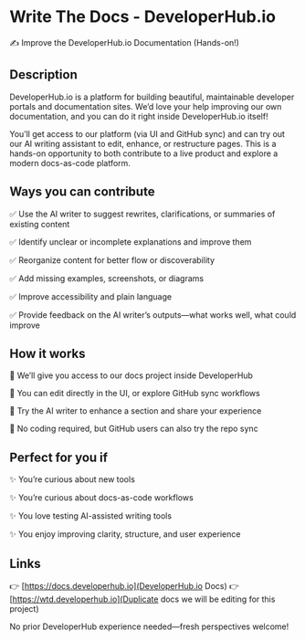 # Write The Docs - DeveloperHub.io
✍️ Improve the DeveloperHub.io Documentation (Hands-on!)

## Description
DeveloperHub.io is a platform for building beautiful, maintainable developer portals and documentation sites. We’d love your help improving our own documentation, and you can do it right inside DeveloperHub.io itself!

You’ll get access to our platform (via UI and GitHub sync) and can try out our AI writing assistant to edit, enhance, or restructure pages. This is a hands-on opportunity to both contribute to a live product and explore a modern docs-as-code platform.

## Ways you can contribute
✅ Use the AI writer to suggest rewrites, clarifications, or summaries of existing content

✅ Identify unclear or incomplete explanations and improve them

✅ Reorganize content for better flow or discoverability

✅ Add missing examples, screenshots, or diagrams

✅ Improve accessibility and plain language

✅ Provide feedback on the AI writer’s outputs—what works well, what could improve

## How it works
🔹 We’ll give you access to our docs project inside DeveloperHub

🔹 You can edit directly in the UI, or explore GitHub sync workflows

🔹 Try the AI writer to enhance a section and share your experience

🔹 No coding required, but GitHub users can also try the repo sync


## Perfect for you if
✨ You’re curious about new tools

✨ You’re curious about docs-as-code workflows

✨ You love testing AI-assisted writing tools

✨ You enjoy improving clarity, structure, and user experience


## Links
👉 [https://docs.developerhub.io](DeveloperHub.io Docs)
👉 [https://wtd.developerhub.io](Duplicate docs we will be editing for this project)

No prior DeveloperHub experience needed—fresh perspectives welcome!
